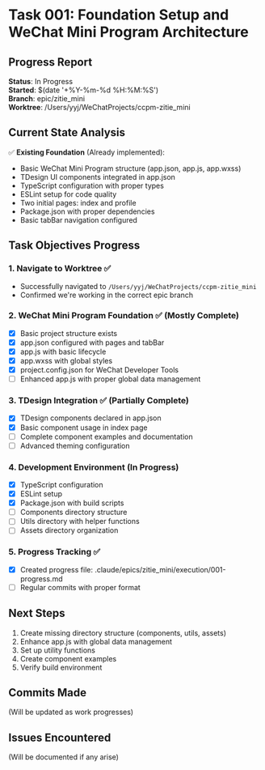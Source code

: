 # Task 001: Foundation Setup and WeChat Mini Program Architecture

## Progress Report

**Status**: In Progress  
**Started**: $(date '+%Y-%m-%d %H:%M:%S')  
**Branch**: epic/zitie_mini  
**Worktree**: /Users/yyj/WeChatProjects/ccpm-zitie_mini  

## Current State Analysis

✅ **Existing Foundation** (Already implemented):
- Basic WeChat Mini Program structure (app.json, app.js, app.wxss)
- TDesign UI components integrated in app.json
- TypeScript configuration with proper types
- ESLint setup for code quality
- Two initial pages: index and profile
- Package.json with proper dependencies
- Basic tabBar navigation configured

## Task Objectives Progress

### 1. Navigate to Worktree ✅
- Successfully navigated to `/Users/yyj/WeChatProjects/ccpm-zitie_mini`
- Confirmed we're working in the correct epic branch

### 2. WeChat Mini Program Foundation ✅ (Mostly Complete)
- [x] Basic project structure exists
- [x] app.json configured with pages and tabBar
- [x] app.js with basic lifecycle
- [x] app.wxss with global styles
- [x] project.config.json for WeChat Developer Tools
- [ ] Enhanced app.js with proper global data management

### 3. TDesign Integration ✅ (Partially Complete)
- [x] TDesign components declared in app.json
- [x] Basic component usage in index page
- [ ] Complete component examples and documentation
- [ ] Advanced theming configuration

### 4. Development Environment (In Progress)
- [x] TypeScript configuration
- [x] ESLint setup
- [x] Package.json with build scripts
- [ ] Components directory structure
- [ ] Utils directory with helper functions
- [ ] Assets directory organization

### 5. Progress Tracking ✅
- [x] Created progress file: .claude/epics/zitie_mini/execution/001-progress.md
- [ ] Regular commits with proper format

## Next Steps

1. Create missing directory structure (components, utils, assets)
2. Enhance app.js with global data management
3. Set up utility functions
4. Create component examples
5. Verify build environment

## Commits Made

(Will be updated as work progresses)

## Issues Encountered

(Will be documented if any arise)

